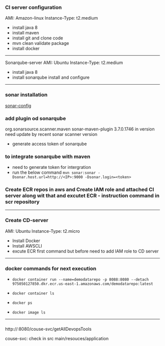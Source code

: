 ### CI server configuration 
AMI: Amazon-linux
Instance-Type: t2.medium

- install java 8 
- install maven
- install git and clone code
- mvn clean validate package
- install docker

---
Sonarqube-server
AMI: Ubuntu
Instance-Type: t2.medium

- install java 8 
- install sonarqube install and configure

---
### sonar installation 
[sonar-config](https://mantratech.hashnode.dev/how-to-install-sonarqube-on-ubuntu)

### add plugin od sonarqube
<plugin>
        <groupId>org.sonarsource.scanner.maven</groupId>
        <artifactId>sonar-maven-plugin</artifactId>
        <version>3.7.0.1746</version>
</plugin>
in version need update by recent sonar scanner version

- generate access token of sonarqube 

### to integrate sonarqube with maven
- need to generate token for intergration 
- run the below command 
    ```mvn sonar:sonar -Dsonar.host.url=http://<IP>:9000 -Dsonar.login=<token>```

### Create ECR repos in aws and Create IAM role and attached CI server along wit that and excutet ECR - instruction command in scr repository
---
### Create CD-server 
AMI: Ubuntu
Instance-Type: t2.micro

- Install Docker 
- Install AWSCLI 
- excute ECR first command but before need to add
IAM role to CD server

---
### docker commands for next execution
- ```docker container run --name=demodatarepo -p 8088:8080 --detach 975050127850.dkr.ecr.us-east-1.amazonaws.com/demodatarepo:latest```

- ```docker container ls```
- ```docker ps```

- ```docker image ls```
---
###
http://<IP>:8080/couse-svc/getAllDevopsTools

couse-svc: check in src main/resouces/application